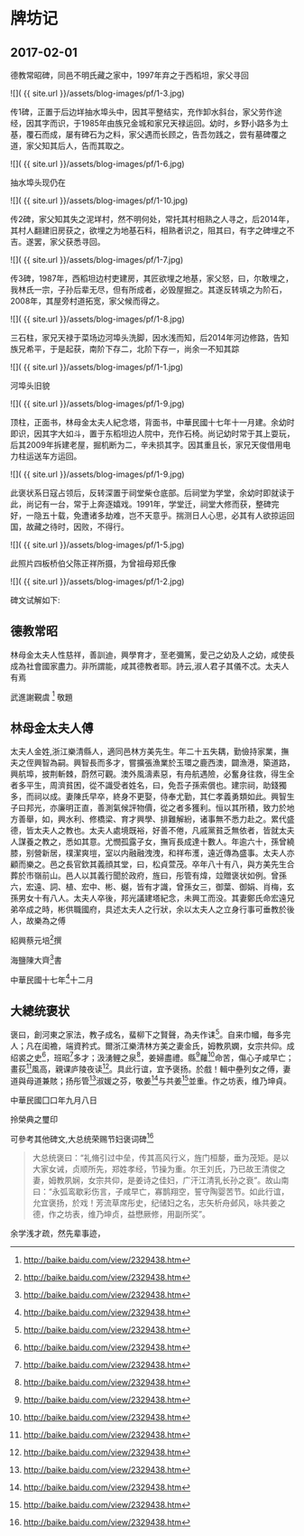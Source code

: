 牌坊记
========================

2017-02-01
------------------------

德教常昭碑，同邑不明氏藏之家中，1997年弃之于西稻坦，家父寻回

![]( {{ site.url }}/assets/blog-images/pf/1-3.jpg)

传1碑，正置于后边垟抽水埠头中，因其平整结实，充作卸水斜台，家父劳作途经，因其字而识，于1985年由族兄金城和家兄天禄运回。幼时，乡野小路多为土基，覆石而成，屡有碑石为之料，家父遇而长顾之，告吾勿践之，尝有墓碑覆之道，家父知其后人，告而其取之。

![]( {{ site.url }}/assets/blog-images/pf/1-6.jpg)

抽水埠头现仍在

![]( {{ site.url }}/assets/blog-images/pf/1-10.jpg)

传2碑，家父知其失之泥垟村，然不明何处，常托其村相熟之人寻之，后2014年，其村人翻建旧房获之，欲埋之为地基石料，相熟者识之，阻其曰，有字之碑埋之不吉。遂罢，家父获悉寻回。

![]( {{ site.url }}/assets/blog-images/pf/1-7.jpg)

传3碑，1987年，西稻坦边村吏建房，其匠欲埋之地基，家父怒，曰，尔敢埋之，我林氏一宗，子孙后辈无尽，但有所成者，必毁屋掘之。其遂反转填之为阶石，2008年，其屋旁村道拓宽，家父候而得之。

![]( {{ site.url }}/assets/blog-images/pf/1-8.jpg)

三石柱，家兄天禄于菜场边河埠头洗脚，因水浅而知，后2014年河边修路，告知族兄希平，于是起获，南阶下存二，北阶下存一，尚余一不知其踪

![]( {{ site.url }}/assets/blog-images/pf/1-1.jpg)

河埠头旧貌

![]( {{ site.url }}/assets/blog-images/pf/1-9.jpg)

顶柱，正面书，林母金太夫人紀念塔，背面书，中華民國十七年十一月建。余幼时即识，因其字大如斗，置于东稻坦边人院中，充作石椅。尚记幼时常于其上耍玩，后其2009年拆建老屋，掘机断为二，辛未损其字。因其重且长，家兄天俊借用电力柱运送车方运回。

![]( {{ site.url }}/assets/blog-images/pf/1-9.jpg)

此褒状系日寇占领后，反转深置于祠堂柴仓底部。后祠堂为学堂，余幼时即就读于此，尚记有一台，常于上奔逐嬉戏。1991年，学堂迁，祠堂大修而获，整碑完好，一隐五十载，免遭诸多劫难，岂不天意乎。揣测日人心思，必其有人欲掠运回国，故藏之待时，因败，不得行。

![]( {{ site.url }}/assets/blog-images/pf/1-5.jpg)

此照片四板桥伯父陈正祥所摄，为曾祖母郑氏像

![]( {{ site.url }}/assets/blog-images/pf/1-2.jpg)

碑文试解如下:


德教常昭
----------
林母金太夫人性慈祥，善訓迪，興學育才，至老彌篤，愛己之幼及人之幼，咸使長成為社會國家盡力。非所謂能，咸其德教者耶。詩云,淑人君子其儀不忒。太夫人有焉

武進謝覲虞 [^n] 敬題


林母金太夫人傅
----------
太夫人金姓,浙江樂清縣人，適同邑林方美先生。年二十五失耦，勤儉持家業，撫夫之侄興智為嗣。興智長而多才，嘗擴張漁業於玉環之鹿西澳，闢漁港，築道路，興航埠，披荆斬棘，蔚然可觀。澳外風濤素惡，有舟航遇險，必奮身往救，得生全者多平生，周濟貧困，從不識受者姓名，曰，免吾子孫索償也。建宗祠，助錢獨多，而祠以成。妻陳氏早卒，終身不更娶，侍奉尤勤，其仁孝義勇類如此。興智生子曰邦光，亦廉明正直，善測氣候評物價，從之者多獲利。恒以其所積，致力於地方善舉，如，興水利、修橋梁、育才興學、排難解紛，诸事無不悉力赴之。累代盛德，皆太夫人之教也。太夫人處境既裕，好善不倦，凡戚黨貧乏無依者，皆就太夫人謀養之教之，悉如其意。尤憫孤露子女，撫肓長成達十數人。年逾六十，孫曾繞膝，别營新居，樸潔爽塏，室以内融融洩洩，和祥布濩，遠近傳為盛事。太夫人亦顧而樂之。邑之長官欽其義顔其堂，曰，松貞萱茂。卒年八十有八，與方美先生合葬於市嶺前山。邑人以其義行聞於政府，旌曰，彤管有煒，竝贈褒状如例。曾孫六，宏遠、詞、植、宏中、彬、樾，皆有才識，曾孫女三，御葉、御娟、肖梅，玄孫男女十有八人。太夫人卒後，邦光議建塔紀念，未興工而没。其妻鄭氏命宏遠兄弟卒成之時，彬供職國府，具述太夫人之行狀，余以太夫人之立身行事可垂教於後人，故樂為之傅

紹興蔡元培[^n]撰

海鹽陳大齊[^n]書

中華民國十七年[^n]十二月


大總统褒状
----------
褒曰，創河東之家法，教子成名，蜚柳下之賢聲，為夫作诔[^n]。自来巾幗，毎多完人；凡在闺襜，端資矜式。爾浙冮樂清林方美之妻金氏，姆教夙嫻，女宗共仰。成绍裘之史[^n]，班昭[^n]多才；汲湧鲤之泉[^n]，姜婦盡禮。縣[^n]蘿[^n]命苦，傷心子咸早亡；畫荻[^n]風高，親课庐陵夜读[^n]。具此行谊，宜予褒扬。於戲！輯中壘列女之傅，妻道與母道兼賅；扬彤管[^n]淑媛之芬，敬姜[^n]与共姜[^n]並重。作之坊表，维乃坤貞。

中華民國囗口年九月八日

拎榮典之璽印


可參考其他碑文,大总统荣赐节妇褒词碑[^n]

>大总统褒曰：“礼脩引过中垒，传其高风行义，旌门桓嫠，垂为茂矩。是以大家女诫，贞顺所先，郑姓孝经，节操为重。尔王刘氏，乃已故王清俊之妻，姆教夙娴，女宗共仰，是姜诗之佳妇，广汗江清乳长孙之衰”。故山南曰：“永弧鸾歇彩伤言，子咸早亡，寡鹊翔空，誓守陶婴苦节。如此行谊，允宜褒扬，於戏！芳流草席彤史，纪储妇之名，志矢析舟邺风，咏共姜之德，作之坊表，维乃坤贞，益懋厥修，用副所奖”。

[^n]: http://baike.baidu.com/view/2329438.htm
[^n]: http://baike.baidu.com/view/2008.htm
[^n]: http://baike.baidu.com/view/127514.htm
[^n]: 1928年
[^n]: 叙述死者生前事迹，表示哀悼，亦即为谥法所本
[^n]: 克绍箕裘,【典出】：西汉·戴圣《礼记·学记》：“良冶之子，必学为裘，良弓之子，必学为箕。”,【释义】：克：能够；绍：继承；箕：扬米去糠的竹器，或者畚箕之类的东西；裘：冶铁用来鼓气的风裘。比喻能继承父、祖的事业。
[^n]: 班昭（约45年－约117年），又名姬，字惠班，扶风安陵（今陕西咸阳东北）人。东汉女史学家、文学家，史学家班彪之女、班固之妹，十四岁嫁同郡曹世叔为妻，故后世亦称“曹大家”。
[^n]: http://baike.baidu.com/view/393861.htm
[^n]: 通懸
[^n]: 爬蔓植物，懸蘿，無依也
[^n]: 荻，伴水而生，葉長形，似蘆葦，宋歐陽修四岁而孤，家貧，母鄭氏以荻管画地写字，教其读书。后以“画荻”为称颂母教之典。見：http://baike.baidu.com/item/%E7%94%BB%E8%8D%BB/10961830
[^n]: 庐陵，今江西吉安，即歐陽修出生地
[^n]: 古代女史用以记事的杆身漆朱的笔,見：http://baike.baidu.com/item/%E5%BD%A4%E7%AE%A1
[^n]
[^n]: http://baike.baidu.com/view/9770853.htm


余学浅才疏，然先辈事迹，
